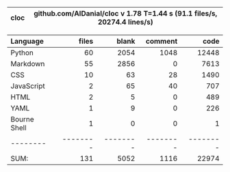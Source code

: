 cloc|github.com/AlDanial/cloc v 1.78  T=1.44 s (91.1 files/s, 20274.4 lines/s)
--- | ---

Language|files|blank|comment|code
:-------|-------:|-------:|-------:|-------:
Python|60|2054|1048|12448
Markdown|55|2856|0|7613
CSS|10|63|28|1490
JavaScript|2|65|40|707
HTML|2|5|0|489
YAML|1|9|0|226
Bourne Shell|1|0|0|1
--------|--------|--------|--------|--------
SUM:|131|5052|1116|22974
